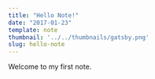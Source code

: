 ```yaml
---
title: "Hello Note!"
date: "2017-01-23"
template: note
thumbnail: '../../thumbnails/gatsby.png'
slug: hello-note
---
```


Welcome to my first note.